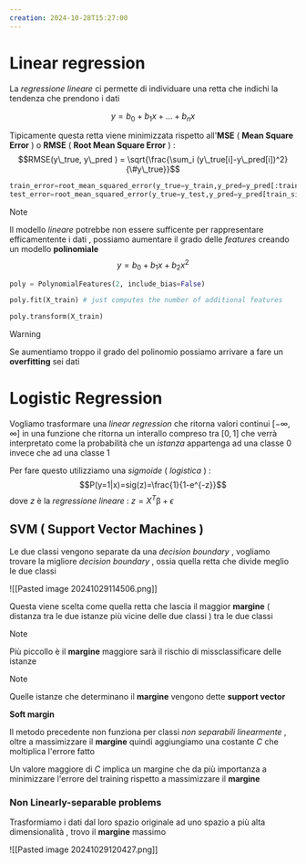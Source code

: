 ```yaml
---
creation: 2024-10-28T15:27:00
---
```

# Linear regression

La *regressione lineare* ci permette di individuare una retta che indichi la tendenza che prendono i dati 

$$y = b_0 + b_1x+\dots + b_nx$$

Tipicamente questa retta viene minimizzata rispetto all'**MSE** ( **Mean Square Error** ) o **RMSE** ( **Root Mean Square Error** ) : 
$$RMSE(y\_true, y\_pred ) = \sqrt{\frac{\sum_i (y\_true[i]-y\_pred[i])^2}{\#y\_true}}$$
```python
train_error=root_mean_squared_error(y_true=y_train,y_pred=y_pred[:train_size])
test_error=root_mean_squared_error(y_true=y_test,y_pred=y_pred[train_size:])
```

>[!note] 
>Il modello *lineare* potrebbe non essere sufficente per rappresentare efficamentente i dati , possiamo aumentare il grado delle *features* creando un modello **polinomiale**
>$$y = b_0 + b_1x+b_2x^2$$
>
>```python
>poly = PolynomialFeatures(2, include_bias=False)
>
>poly.fit(X_train) # just computes the number of additional features
>
>poly.transform(X_train)
>```

>[!warning] 
>Se aumentiamo troppo il grado del polinomio possiamo arrivare a fare un **overfitting** sei dati 
# Logistic Regression

Vogliamo trasformare una *linear regression* che ritorna valori continui $[-\infty , \infty]$ in una funzione che ritorna un interallo compreso tra $[0,1]$ che verrà interpretato come la probabilità che un *istanza* appartenga ad una classe $0$ invece che ad una classe $1$  

Per fare questo utilizziamo una *sigmoide* ( *logistica* ) : 
$$P(y=1|x)=sig(z)=\frac{1}{1-e^{-z}}$$
dove $z$ è la *regressione lineare* : $z = X^T\upbeta + \epsilon$
## SVM ( Support Vector Machines )

Le due classi vengono separate da una *decision boundary* , vogliamo trovare la migliore *decision boundary* , ossia quella retta che divide meglio le due classi

![[Pasted image 20241029114506.png]]

Questa viene scelta come quella retta che lascia il maggior **margine** ( distanza tra le due istanze più vicine delle due classi ) tra le due classi 

>[!note] 
>Più piccollo è il **margine** maggiore sarà il rischio di missclassificare delle istanze

>[!note] 
>Quelle istanze che determinano il **margine** vengono dette **support vector**

**Soft margin**

Il metodo precedente non funziona per classi *non separabili linearmente* , oltre a massimizzare il **margine** quindi aggiungiamo una costante $C$ che moltiplica l'errore fatto 

Un valore maggiore di $C$ implica un margine che da più importanza a minimizzare l'errore del training rispetto a massimizzare il **margine**

### Non Linearly-separable problems

Trasformiamo i dati dal loro spazio originale ad uno spazio a più alta dimensionalità , trovo il **margine** massimo

![[Pasted image 20241029120427.png]]